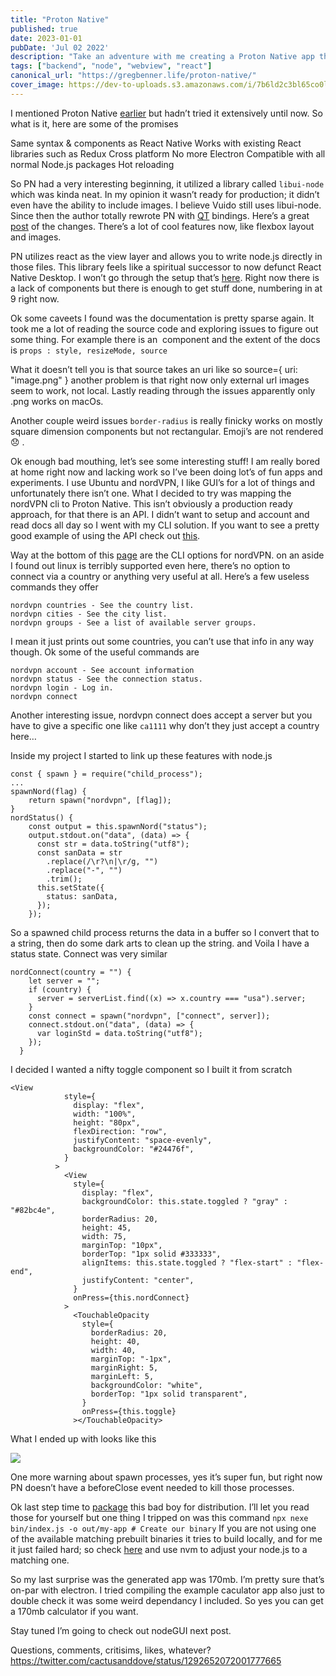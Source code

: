 ```yaml
---
title: "Proton Native"
published: true
date: 2023-01-01
pubDate: 'Jul 02 2022'
description: "Take an adventure with me creating a Proton Native app that uses node.js to communicate with cli. Hear about the pros and cons of Proton Native."
tags: ["backend", "node", "webview", "react"]
canonical_url: "https://gregbenner.life/proton-native/"
cover_image: https://dev-to-uploads.s3.amazonaws.com/i/7b6ld2c3bl65co0l6d5t.png
---
```


I mentioned Proton Native [earlier](https://gregbenner.life/web-view-apps-on-your-os/) but hadn’t tried it extensively until now.
So what is it, here are some of the promises


Same syntax & components as React Native
Works with existing React libraries such as Redux
Cross platform
No more Electron
Compatible with all normal Node.js packages
Hot reloading


So PN had a very interesting beginning, it utilized a library called `libui-node` which was kinda neat. In my opinion it wasn’t ready for production; it didn’t even have the ability to include images. I believe Vuido still uses libui-node. Since then the author totally rewrote PN with [QT](https://www.qt.io/) bindings. Here’s a great [post](https://dev.to/kusti8/proton-native-v2-create-cross-platform-desktop-apps-with-react-2fdo) of the changes. There’s a lot of cool features now, like flexbox layout and images.

PN utilizes react as the view layer and allows you to write node.js directly in those files. This library feels like a spiritual successor to now defunct React Native Desktop. I won’t go through the setup that’s [here](https://proton-native.js.org/#/quickstart). Right now there is a lack of components but there is enough to get stuff done, numbering in at 9 right now.

Ok some caveets I found was the documentation is pretty sparse again. It took me a lot of reading the source code and exploring issues to figure out some thing. For example there is an <Image> component and the extent of the docs is
`props : style, resizeMode, source`

What it doesn’t tell you is that source takes an uri like so
source={ uri: "image.png" } another problem is that right now only external url images seem to work, not local. Lastly reading through the issues apparently only .png works on macOs.

Another couple weird issues `border-radius` is really finicky works on mostly square dimension components but not rectangular. Emoji’s are not rendered 😞 .

Ok enough bad mouthing, let’s see some interesting stuff! I am really bored at home right now and lacking work so I’ve been doing lot’s of fun apps and experiments. I use Ubuntu and nordVPN, I like GUI’s for a lot of things and unfortunately there isn’t one. What I decided to try was mapping the nordVPN cli to Proton Native. This isn’t obviously a production ready approach, for that there is an API. I didn’t want to setup and account and read docs all day so I went with my CLI solution. If you want to see a pretty good example of using the API check out [this](https://github.com/AhmedAli7O1/nordvpn).

Way at the bottom of this [page](https://support.nordvpn.com/Connectivity/Linux/1325531132/Installing-and-using-NordVPN-on-Debian-Ubuntu-Elementary-OS-and-Linux-Mint.htm) are the CLI options for nordVPN. on an aside I found out linux is terribly supported even here, there’s no option to connect via a country or anything very useful at all. Here’s a few useless commands they offer

    nordvpn countries - See the country list.
    nordvpn cities - See the city list.
    nordvpn groups - See a list of available server groups.

I mean it just prints out some countries, you can’t use that info in any way though.
Ok some of the useful commands are

    nordvpn account - See account information
    nordvpn status - See the connection status.
    nordvpn login - Log in.
    nordvpn connect

Another interesting issue, nordvpn connect does accept a server but you have to give a specific one like `ca1111` why don’t they just accept a country here…

Inside my project I started to link up these features with node.js

    const { spawn } = require("child_process");
    ...
    spawnNord(flag) {
        return spawn("nordvpn", [flag]);
    }
    nordStatus() {
        const output = this.spawnNord("status");
        output.stdout.on("data", (data) => {
          const str = data.toString("utf8");
          const sanData = str
            .replace(/\r?\n|\r/g, "")
            .replace("-", "")
            .trim();
          this.setState({
            status: sanData,
          });
        });

So a spawned child process returns the data in a buffer so I convert that to a string, then do some dark arts to clean up the string. and Voila I have a status state.
Connect was very similar

    nordConnect(country = "") {
        let server = "";
        if (country) {
          server = serverList.find((x) => x.country === "usa").server;
        }
        const connect = spawn("nordvpn", ["connect", server]);
        connect.stdout.on("data", (data) => {
          var loginStd = data.toString("utf8");
        });
      }

I decided I wanted a nifty toggle component so I built it from scratch

    <View
                style={
                  display: "flex",
                  width: "100%",
                  height: "80px",
                  flexDirection: "row",
                  justifyContent: "space-evenly",
                  backgroundColor: "#24476f",
                }
              >
                <View
                  style={
                    display: "flex",
                    backgroundColor: this.state.toggled ? "gray" : "#82bc4e",
                    borderRadius: 20,
                    height: 45,
                    width: 75,
                    marginTop: "10px",
                    borderTop: "1px solid #333333",
                    alignItems: this.state.toggled ? "flex-start" : "flex-end",
                    justifyContent: "center",
                  }
                  onPress={this.nordConnect}
                >
                  <TouchableOpacity
                    style={
                      borderRadius: 20,
                      height: 40,
                      width: 40,
                      marginTop: "-1px",
                      marginRight: 5,
                      marginLeft: 5,
                      backgroundColor: "white",
                      borderTop: "1px solid transparent",
                    }
                    onPress={this.toggle}
                  ></TouchableOpacity>

What I ended up with looks like this

![](https://paper-attachments.dropbox.com/s_3634A4010B18F575EA4E5704F6A369894A413DE653479F612FFBDEBE9EE801B6_1597025922101_Screenshot+from+2020-08-09+22-17-14.png)

One more warning about spawn processes, yes it’s super fun, but right now PN doesn’t have a beforeClose event needed to kill those processes.

Ok last step time to [package](https://proton-native.js.org/#/packaging) this bad boy for distribution. I’ll let you read those for yourself but one thing I tripped on was this command
`npx nexe bin/index.js -o out/my-app # Create our binary`
If you are not using one of the available matching prebuilt binaries it tries to build locally, and for me it just failed hard; so check [here](https://github.com/nexe/nexe/releases/) and use nvm to adjust your node.js to a matching one.

So my last surprise was the generated app was 170mb. I’m pretty sure that’s on-par with electron. I tried compiling the example caculator app also just to double check it was some weird dependancy I included. So yes you can get a 170mb calculator if you want.

Stay tuned I’m going to check out nodeGUI next post.

Questions, comments, critisims, likes, whatever?
https://twitter.com/cactusanddove/status/1292652072001777665

